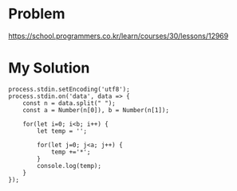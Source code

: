 # Problem
https://school.programmers.co.kr/learn/courses/30/lessons/12969

# My Solution
```
process.stdin.setEncoding('utf8');
process.stdin.on('data', data => {
    const n = data.split(" ");
    const a = Number(n[0]), b = Number(n[1]);
    
    for(let i=0; i<b; i++) {
        let temp = '';
        
        for(let j=0; j<a; j++) {
            temp +='*';
        }
        console.log(temp);
    } 
});
```

